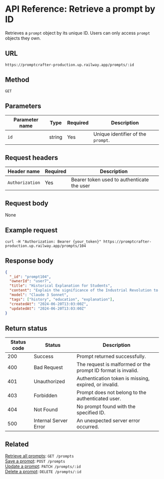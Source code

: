 # API Reference: Retrieve a prompt by ID

Retrieves a `prompt` object by its unique ID. Users can only access `prompt` objects they own.

## URL

```text
https://promptcrafter-production.up.railway.app/prompts/:id
```

## Method

`GET`

## Parameters

| Parameter name | Type   | Required | Description                       |
|----------------|--------|----------|-----------------------------------|
| `id`           | string | Yes      | Unique identifier of the `prompt`. |

## Request headers

| Header name     | Required | Description                                |
|-----------------|----------|--------------------------------------------|
| `Authorization` | Yes      | Bearer token used to authenticate the user |

## Request body

None

## Example request

```shell
curl -H "Authorization: Bearer {your_token}" https://promptcrafter-production.up.railway.app/prompts/104
```

## Response body

```json
{
  "_id": "prompt104",
  "ownerId": "user7",
  "title": "Historical Explanation for Students",
  "content": "Explain the significance of the Industrial Revolution to high school students using clear, accessible language. Include at least two key inventions and describe how these changes affected daily life in Europe and America.",
  "model": "Claude 3 Sonnet",
  "tags": ["history", "education", "explanation"],
  "createdAt": "2024-06-20T13:03:00Z",
  "updatedAt": "2024-06-20T13:03:00Z"
}
```

## Return status

| Status code | Status                 | Description                                           |
|-------------|------------------------|-------------------------------------------------------|
| 200         | Success                | Prompt returned successfully.                         |
| 400         | Bad Request            | The request is malformed or the prompt ID format is invalid. |
| 401         | Unauthorized           | Authentication token is missing, expired, or invalid. |
| 403         | Forbidden              | Prompt does not belong to the authenticated user.     |
| 404         | Not Found              | No prompt found with the specified ID.                |
| 500         | Internal Server Error  | An unexpected server error occurred.                  |

## Related

[Retrieve all prompts](reference/endpoints/get-prompts.md): `GET /prompts`  
[Save a prompt](reference/endpoints/post-prompts.md): `POST /prompts`  
[Update a prompt](reference/endpoints/patch-prompts-id.md): `PATCH /prompts/:id`  
[Delete a prompt](reference/endpoints/delete-prompts-id.md): `DELETE /prompts/:id`
